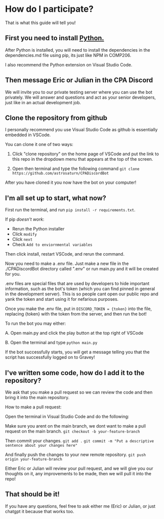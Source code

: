 # How do I participate?
That is what this guide will tell you!

## First you need to install [Python.](https://www.python.org/downloads/) 
After Python is installed, you will need to install the dependencies in the dependencies.md file using pip, its just like NPM in COMP206.

I also recommend the Python extension on Visual Studio Code.

## Then message Eric or Julian in the CPA Discord
We will invite you to our private testing server where you can use the bot privately. 
We will answer and questions and act as your senior developers, just like in an actual development job. 

## Clone the repository from github
I personally recommend you use Visual Studio Code as github is essentially embedded in VSCode. 

You can clone it one of two ways:

1. Click "clone repository" on the home page of VSCode and put the link to this repo in the dropdown menu that appears at the top of the screen.

2. Open then terminal and type the following command `git clone https://github.com/astrosaturn/CPADiscordBot`

After you have cloned it you now have the bot on your computer!

## I'm all set up to start, what now?

First run the terminal, and run `pip install -r requirements.txt`. 

If pip *doesn't work*:

- Rerun the Python installer
- Click `modify`
- Click `next`
- Check `Add to enviornmental variables`

Then click install, restart VSCode, and rerun the command.

Now you need to make a .env file. Just make a new file in the ./CPADiscordBot directory called ".env" or run main.py and it will be created for you.

.env files are special files that are used by developers to hide important information, such as the bot's token (which you can find pinned in general in the development server). This is so people cant open our public repo and yank the token and start using it for nefarious purposes.

Once you make the .env file, put in `DISCORD_TOKEN = {token}` into the file, replacing {token} with the token from the server, and then run the bot!

To run the bot you may either:

A. Open main.py and click the play button at the top right of VSCode

B. Open the terminal and type `python main.py`

If the bot successfully starts, you will get a message telling you that the script has successfully logged on to Gravey!

## I've written some code, how do I add it to the repository?
We ask that you make a pull request so we can review the code and then bring it into the main repository.

How to make a pull request:

Open the terminal in Visual Studio Code and do the following:

Make sure you arent on the main branch, we dont want to make a pull request on the main branch.
`git checkout -b your-feature-branch`

Then commit your changes.
`git add .`
`git commit -m "Put a descriptive sentence about your changes here"`

And finally push the changes to your new remote repository.
`git push origin your-feature-branch`

Either Eric or Julian will review your pull request, and we will give you our thoughts on it, any improvements to be made, then we will pull it into the repo!

## That should be it! 
If you have any questions, feel free to ask either me (Eric) or Julian, or just chatgpt it because that works too.
